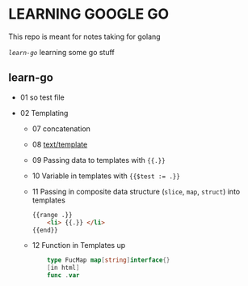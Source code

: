 # LEARNING GOOGLE GO
This repo is meant for notes taking for golang

_`learn-go`_ learning some go stuff

## learn-go
* 01 so test file

* 02 Templating
    - 07  concatenation
    
    - 08  [text/template](https://golang.org/pkg/text/template/)
    - 09 Passing data to templates with `{{.}}`
    - 10 Variable in templates with `{{$test := .}}`
    - 11 Passing in composite data structure (`slice`, `map`, `struct`) into templates
        ```html
        {{range .}}
            <li> {{.}} </li>
        {{end}}
        ```
    - 12 Function in Templates up
        ```go
            type FucMap map[string]interface{}
            [in html]
            func .var
        ```
